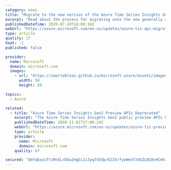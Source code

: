 ```yaml
---
category: news
title: "Migrate to the new version of the Azure Time Series Insights Gen2 APIs"
excerpt: "Read about the process for migrating onto the new generally available API version for Time Series Insights Gen2. "
publishedDateTime: 2020-07-28T18:00:16Z
webUrl: "https://azure.microsoft.com/en-us/updates/azure-tsi-api-migration-process/"
type: article
quality: 17
heat: -1
published: false

provider:
  name: Microsoft
  domain: microsoft.com
  images:
    - url: "https://smartableai.github.io/microsoft-azure/assets/images/organizations/microsoft.com-50x50.jpg"
      width: 50
      height: 50

topics:
  - Azure

related:
  - title: "Azure Time Series Insights Gen2 Preview APIs Deprecated"
    excerpt: "The Azure Time Series Insights Gen2 public preview APIs have been deprecated. Read about the process for migrating onto the new generally available API version for Azure Time Series Insights Gen2. "
    publishedDateTime: 2020-11-01T17:00:24Z
    webUrl: "https://azure.microsoft.com/en-us/updates/azure-tsi-preview-api-deprecated/"
    type: article
    provider:
      name: Microsoft
      domain: microsoft.com
    quality: 67

secured: "Q4Yq6azuTtsMnELrDGw2Hgbi1i3yq7d3dp/62Zh/fywWe4f24GZLB18vHCmh3nJUk7GH6SoLeQqUHQixNkugIMyrR7hv03o7EeUUskOayzbLadgSuyADtAxK48aBKNaKpX2dZ/T0GNCcGDOufoDx0PY55pqJ67XCUXwAUKgczAq4fX/ttT7B1KpGdUTJyv3ahDBVSr8+wh8DDTfHOUSEqzp7v8ToX7Sp7ZQwFpnoihy8xRzDN6JgeVJD9CA20dxVpL++qnuxwz7ZottQoEMPSi+ODvP3Spiq6s9/onVYnbSXLmzt+qJzX8E+A1PZFAFZl/yh72MlEt8nDAEII6xLww==;hG1f0TZSqd3xy4pwYInv5w=="
---
```


